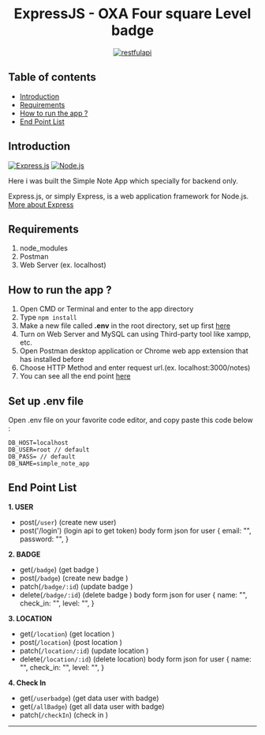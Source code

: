 <h1 align="center">ExpressJS - OXA Four square Level badge</h1>

<p align="center">
  <a href="https://nodejs.org/">
    <img alt="restfulapi" title="Restful API" src="https://cdn-images-1.medium.com/max/871/1*d2zLEjERsrs1Rzk_95QU9A.png">
  </a>
</p>

## Table of contents
* [Introduction](#introduction)
* [Requirements](#requirements)
* [How to run the app ?](#how-to-run-the-app-)
* [End Point List](#end-point-list)

## Introduction
[![Express.js](https://img.shields.io/badge/Express.js-4.x-orange.svg?style=rounded-square)](https://expressjs.com/en/starter/installing.html)
[![Node.js](https://img.shields.io/badge/Node.js-v.10.16-green.svg?style=rounded-square)](https://nodejs.org/)

Here i was built the Simple Note App which specially for backend only.

Express.js, or simply Express, is a web application framework for Node.js. [More about Express](https://en.wikipedia.org/wiki/Express.js)

## Requirements
1. node_modules
2. Postman
3. Web Server (ex. localhost)

## How to run the app ?
1. Open CMD or Terminal and enter to the app directory
2. Type `npm install`
3. Make a new file called **.env** in the root directory, set up first [here](#set-up-env-file)
4. Turn on Web Server and MySQL can using Third-party tool like xampp, etc.
5. Open Postman desktop application or Chrome web app extension that has installed before
6. Choose HTTP Method and enter request url.(ex. localhost:3000/notes)
7. You can see all the end point [here](#end-point-list)

## Set up .env file
Open .env file on your favorite code editor, and copy paste this code below :
```
DB_HOST=localhost
DB_USER=root // default
DB_PASS= // default
DB_NAME=simple_note_app
```

## End Point List
**1. USER**
* post(`/user`) (create new user)
* post('/login') (login api to get token)
  body form json for user
  {
    email: "",
    password: "",
  }

**2. BADGE**
* get(`/badge`) (get badge )
* post(`/badge`) (create new badge )
* patch(`/badge/:id`) (update badge )
* delete(`/badge/:id`) (delete badge )
 body form json for user
  {
    name: "",
    check_in: "",
    level: "",
  }

**3. LOCATION**
* get(`/location`) (get location )
* post(`/location`) (post location )
* patch(`/location/:id`) (update location )
* delete(`/location/:id`) (delete location)
 body form json for user
  {
    name: "",
    check_in: "",
    level: "",
  }

**4. Check In**
* get(`/userbadge`) (get data user with badge)
* get(`/allBadge`) (get all data user with badge)
* patch(`/checkIn`) (check in )

<hr>


